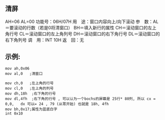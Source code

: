 ## 清屏
AH=06  AL=00
功能号：06H/07H
用　途：窗口内容向上/向下滚动
参　数：AL＝要滚动的行数（若是0将清窗口）
BH＝填入新行的属性
CH＝滚动窗口的左上角行号
CL＝滚动窗口的左上角列号
DH＝滚动窗口的右下角行号
DL＝滚动窗口的右下角列号
调　用：INT 10H
返　回：无
## 示例:
    mov ah,0x06
    mov al,0   ;清窗口

    mov ch,0   ;左上角的行号
    mov cl,0   ;左上角的列号
    mov dh,18h  ;右下角的行号
    mov dl,4fh  ;右下角的行号 , 可以认为一个bochs的屏幕是 25行* 80列, 所以 cx = 0,0,   dx 可以= 24 , 79 (从零开始) 也就是 18h, 4fh
    mov bh,0x17;属性为蓝底白字
    int 0x10
